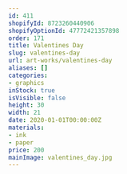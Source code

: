 ```yaml
---
id: 411
shopifyId: 8723260440906
shopifyOptionId: 47772421357898
order: 171
title: Valentines Day
slug: valentines-day
url: art-works/valentines-day
aliases: []
categories:
- graphics
inStock: true
isVisible: false
height: 30
width: 21
date: 2020-01-01T00:00:00Z
materials:
- ink
- paper
price: 200
mainImage: valentines_day.jpg
---
```

